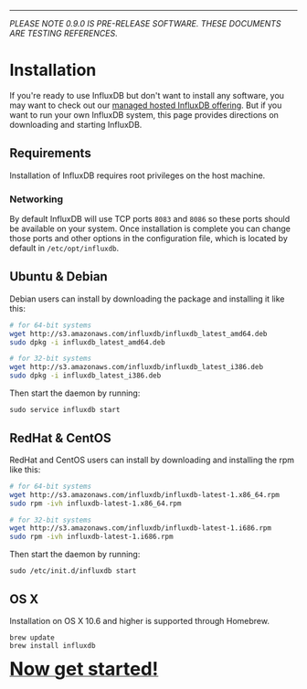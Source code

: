 ---
_PLEASE NOTE 0.9.0 IS PRE-RELEASE SOFTWARE. THESE DOCUMENTS ARE TESTING REFERENCES_.

# Installation

If you're ready to use InfluxDB but don't want to install any software, you may want to check out our [managed hosted InfluxDB offering](http://customers.influxdb.com). But if you want to run your own InfluxDB system, this page provides directions on downloading and starting InfluxDB.

## Requirements
Installation of InfluxDB requires root privileges on the host machine.

### Networking
By default InfluxDB will use TCP ports `8083` and `8086` so these ports should be available on your system. Once installation is complete you can change those ports and other options in the configuration file, which is located by default in `/etc/opt/influxdb`.

## Ubuntu & Debian
Debian users can install by downloading the package and installing it like this:

```bash
# for 64-bit systems
wget http://s3.amazonaws.com/influxdb/influxdb_latest_amd64.deb
sudo dpkg -i influxdb_latest_amd64.deb

# for 32-bit systems
wget http://s3.amazonaws.com/influxdb/influxdb_latest_i386.deb
sudo dpkg -i influxdb_latest_i386.deb
```

Then start the daemon by running:

```
sudo service influxdb start
```

## RedHat & CentOS
RedHat and CentOS users can install by downloading and installing the rpm like this:

```bash
# for 64-bit systems
wget http://s3.amazonaws.com/influxdb/influxdb-latest-1.x86_64.rpm
sudo rpm -ivh influxdb-latest-1.x86_64.rpm

# for 32-bit systems
wget http://s3.amazonaws.com/influxdb/influxdb-latest-1.i686.rpm
sudo rpm -ivh influxdb-latest-1.i686.rpm
```

Then start the daemon by running:

```
sudo /etc/init.d/influxdb start
```

## OS X
Installation on OS X 10.6 and higher is supported through Homebrew.

```
brew update
brew install influxdb
```
<a href="getting_started.html"><font size="6"><b>Now get started!</b></font></a>
